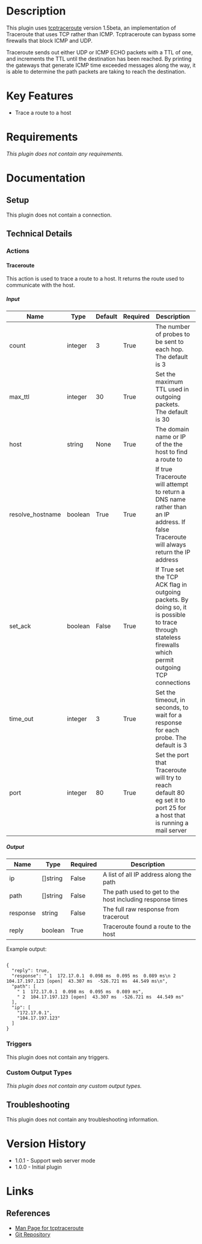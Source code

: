 # Description

This plugin uses [tcptraceroute](https://linux.die.net/man/1/tcptraceroute) version 1.5beta, an implementation of Traceroute that uses TCP rather than ICMP.
Tcptraceroute can bypass some firewalls that block ICMP and UDP. 

Traceroute sends out either UDP or ICMP ECHO packets with a TTL of one, and increments the TTL until the destination has been reached. By printing the gateways that generate ICMP time exceeded messages along the way, it is able to determine the path packets are taking to reach the destination.

# Key Features

* Trace a route to a host

# Requirements

_This plugin does not contain any requirements._

# Documentation

## Setup

This plugin does not contain a connection.

## Technical Details

### Actions

#### Traceroute

This action is used to trace a route to a host. It returns the route used to communicate with the host.

##### Input

|Name|Type|Default|Required|Description|Enum|
|----|----|-------|--------|-----------|----|
|count|integer|3|True|The number of probes to be sent to each hop. The default is 3|None|
|max_ttl|integer|30|True|Set the maximum TTL used in outgoing packets. The default is 30|None|
|host|string|None|True|The domain name or IP of the the host to find a route to|None|
|resolve_hostname|boolean|True|True|If true Traceroute will attempt to return a DNS name rather than an IP address. If false Traceroute will always return the IP address|None|
|set_ack|boolean|False|True|If True set the TCP ACK flag in outgoing packets. By doing so, it is possible to trace through stateless firewalls which permit outgoing TCP connections|None|
|time_out|integer|3|True|Set the timeout, in seconds, to wait for a response for each probe. The default is 3|None|
|port|integer|80|True|Set the port that Traceroute will try to reach default 80 eg set it to port 25 for a host that is running a mail server|None|

##### Output

|Name|Type|Required|Description|
|----|----|--------|-----------|
|ip|[]string|False|A list of all IP address along the path|
|path|[]string|False|The path used to get to the host including response times|
|response|string|False|The full raw response from tracerout|
|reply|boolean|True|Traceroute found a route to the host|

Example output:

```

{
  "reply": true,
  "response": " 1  172.17.0.1  0.098 ms  0.095 ms  0.089 ms\n 2  104.17.197.123 [open]  43.307 ms  -526.721 ms  44.549 ms\n",
  "path": [
    " 1  172.17.0.1  0.098 ms  0.095 ms  0.089 ms",
    " 2  104.17.197.123 [open]  43.307 ms  -526.721 ms  44.549 ms"
  ],
  "ip": [
    "172.17.0.1",
    "104.17.197.123"
  ]
}

```

### Triggers

This plugin does not contain any triggers.

### Custom Output Types

_This plugin does not contain any custom output types._

## Troubleshooting

This plugin does not contain any troubleshooting information.

# Version History

* 1.0.1 - Support web server mode
* 1.0.0 - Initial plugin

# Links

## References

* [Man Page for tcptraceroute](https://linux.die.net/man/1/tcptraceroute)
* [Git Repository](https://github.com/mct/tcptraceroute)

